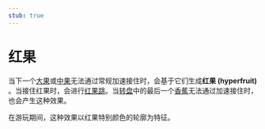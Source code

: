 ```yaml
---
stub: true
---
```


# 红果

当下一个[大果](/wiki/Gameplay/Hit_object/Fruit)或[中果](/wiki/Gameplay/Hit_object/Juice_stream#中果)无法通过常规加速接住时，会基于它们生成**红果 (hyperfruit)** 。当接住红果时，会进行[红果跳](/wiki/Gameplay/Hyperdash)。当[转盘](/wiki/Gameplay/Hit_object/Spinner)中的最后一个[香蕉](/wiki/Gameplay/Hit_object/Banana)无法通过加速接住时，也会产生这种效果。

在游玩期间，这种效果以红果特别颜色的轮廓为特征。
